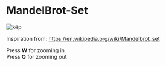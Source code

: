 # MandelBrot-Set
![kép](https://user-images.githubusercontent.com/60004480/176518050-0198133a-5562-4e2e-93d4-93627533994f.png)

Inspiration from: https://en.wikipedia.org/wiki/Mandelbrot_set

Press **W** for zooming in 
<br>
Press **Q** for zooming out
